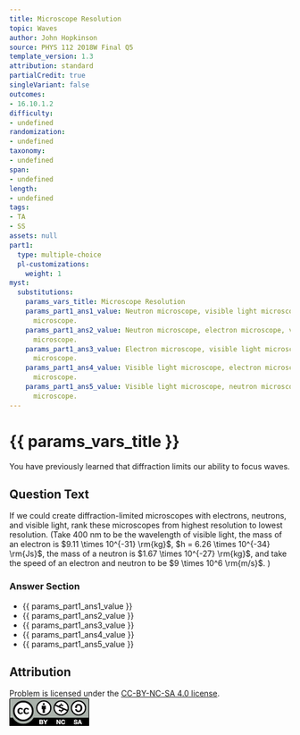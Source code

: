 ```yaml
---
title: Microscope Resolution
topic: Waves
author: John Hopkinson
source: PHYS 112 2018W Final Q5
template_version: 1.3
attribution: standard
partialCredit: true
singleVariant: false
outcomes:
- 16.10.1.2
difficulty:
- undefined
randomization:
- undefined
taxonomy:
- undefined
span:
- undefined
length:
- undefined
tags:
- TA
- SS
assets: null
part1:
  type: multiple-choice
  pl-customizations:
    weight: 1
myst:
  substitutions:
    params_vars_title: Microscope Resolution
    params_part1_ans1_value: Neutron microscope, visible light microscope, electron
      microscope.
    params_part1_ans2_value: Neutron microscope, electron microscope, visible light
      microscope.
    params_part1_ans3_value: Electron microscope, visible light microscope, neutron
      microscope.
    params_part1_ans4_value: Visible light microscope, electron microscope, neutron
      microscope.
    params_part1_ans5_value: Visible light microscope, neutron microscope, electron
      microscope.
---
```

# {{ params_vars_title }}
You have previously learned that diffraction limits our ability to focus waves.

## Question Text

If we could create diffraction-limited microscopes with electrons, neutrons, and visible light, rank these microscopes from highest resolution to lowest resolution.
(Take $400$ nm to be the wavelength of visible light, the mass of an electron is $9.11 \times 10^{-31} \rm{kg}$, $h = 6.26 \times 10^{-34} \rm{Js}$,
the mass of a neutron is $1.67 \times 10^{-27} \rm{kg}$, and take the speed of an electron and neutron to be $9 \times 10^6 \rm{m/s}$. )

### Answer Section

- {{ params_part1_ans1_value }}
- {{ params_part1_ans2_value }}
- {{ params_part1_ans3_value }}
- {{ params_part1_ans4_value }}
- {{ params_part1_ans5_value }}

## Attribution

Problem is licensed under the [CC-BY-NC-SA 4.0 license](https://creativecommons.org/licenses/by-nc-sa/4.0/).<br> ![The Creative Commons 4.0 license requiring attribution-BY, non-commercial-NC, and share-alike-SA license.](https://raw.githubusercontent.com/firasm/bits/master/by-nc-sa.png)
